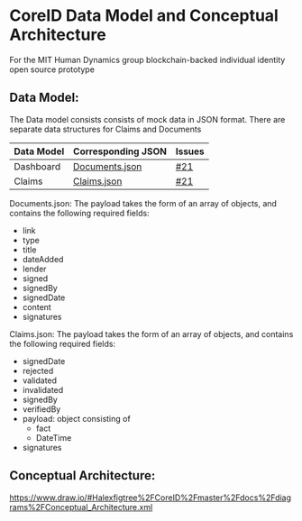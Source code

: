# CoreID Data Model and Conceptual Architecture

For the MIT Human Dynamics group blockchain-backed individual identity open source prototype


## Data Model:

The Data model consists consists of mock data in JSON format. There are separate data structures for Claims and Documents


| Data Model  | Corresponding JSON  | Issues  |
|---|---|---|
| Dashboard  | [Documents.json](https://github.com/alexfigtree/CoreID/blob/master/data/documents.json)  |  [#21](https://github.com/alexfigtree/CoreID/issues/21) |
| Claims  | [Claims.json](https://github.com/alexfigtree/CoreID/blob/master/data/claims.json) | [#21](https://github.com/alexfigtree/CoreID/issues/21)  |


Documents.json:
The payload takes the form of an array of objects, and contains the following required fields:
  - link
  - type
  - title
  - dateAdded
  - lender
  - signed
  - signedBy
  - signedDate
  - content
  - signatures

Claims.json:
The payload takes the form of an array of objects, and contains the following required fields:
  - signedDate
  - rejected
  - validated
  - invalidated
  - signedBy
  - verifiedBy
  - payload: object consisting of
      - fact
      - DateTime
  - signatures


## Conceptual Architecture:

https://www.draw.io/#Halexfigtree%2FCoreID%2Fmaster%2Fdocs%2Fdiagrams%2FConceptual_Architecture.xml

